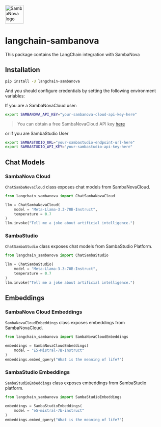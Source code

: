 <a href="https://sambanova.ai/">
<picture>
  <source media="(prefers-color-scheme: dark)" srcset="./images/SambaNova-light-logo-1.png" height="60">
  <img alt="SambaNova logo" src="./images/SambaNova-dark-logo-1.png" height="60">
</picture>
</a>

# langchain-sambanova

This package contains the LangChain integration with SambaNova

## Installation

```bash
pip install -U langchain-sambanova
```

And you should configure credentials by setting the following environment variables:

If you are a SambaNovaCloud user:

```bash
export SAMBANOVA_API_KEY="your-sambanova-cloud-api-key-here"
```
> You can obtain a free SambaNovaCloud API key [here](https://cloud.sambanova.ai/)

or if you are SambaStudio User

```bash
export SAMBASTUDIO_URL="your-sambastudio-endpoint-url-here"
export SAMBASTUDIO_API_KEY="your-sambastudio-api-key-here"
```

## Chat Models

### SambaNova Cloud

`ChatSambaNovaCloud` class exposes chat models from SambaNovaCloud.

```python
from langchain_sambanova import ChatSambaNovaCloud

llm = ChatSambaNovaCloud(
    model = "Meta-Llama-3.3-70B-Instruct",
    temperature = 0.7
)
llm.invoke("Tell me a joke about artificial intelligence.")
```

### SambaStudio

`ChatSambaStudio` class exposes chat models from SambaStudio Platform.

```python
from langchain_sambanova import ChatSambaStudio

llm = ChatSambaStudio(
    model = "Meta-Llama-3.3-70B-Instruct",
    temperature = 0.7
)
llm.invoke("Tell me a joke about artificial intelligence.")
```

## Embeddings

### SambaNova Cloud Embeddings

`SambaNovaCloudEmbeddings` class exposes embeddings from SambaNovaCloud.

```python
from langchain_sambanova import SambaNovaCloudEmbeddings

embeddings = SambaNovaCloudEmbeddings(
    model = "E5-Mistral-7B-Instruct"
)
embeddings.embed_query("What is the meaning of life?")
```

### SambaStudio Embeddings

`SambaStudioEmbeddings` class exposes embeddings from SambaStudio platform.

```python
from langchain_sambanova import SambaStudioEmbeddings

embeddings = SambaStudioEmbeddings(
    model = "e5-mistral-7b-instruct"
)
embeddings.embed_query("What is the meaning of life?")
```
